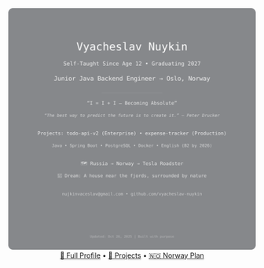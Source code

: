 <div align="center">
  <img src="https://raw.githubusercontent.com/vyacheslav-nuykin/vyacheslav-nuykin/main/svg/identify.svg" alt="Profile" width="820"/>
</div>

<div align="center">
  <a href="https://github.com/vyacheslav-nuykin/blob/main/PROFILE.md">📖 Full Profile</a> • 
  <a href="https://github.com/vyacheslav-nuykin/blob/main/PROJECTS.md">🚀 Projects</a> • 
  <a href="https://github.com/vyacheslav-nuykin/blob/main/NORWAY.md">🇳🇴 Norway Plan</a>
</div>
